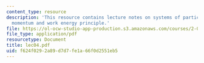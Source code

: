 ```yaml
---
content_type: resource
description: 'This resource contains lecture notes on systems of particles: angular
  momentum and work energy principle.'
file: https://ol-ocw-studio-app-production.s3.amazonaws.com/courses/2-003j-dynamics-and-control-i-spring-2007/f624f0292a89d7d7fe1a66f0d2551eb5_lec04.pdf
file_type: application/pdf
resourcetype: Document
title: lec04.pdf
uid: f624f029-2a89-d7d7-fe1a-66f0d2551eb5
---
```

